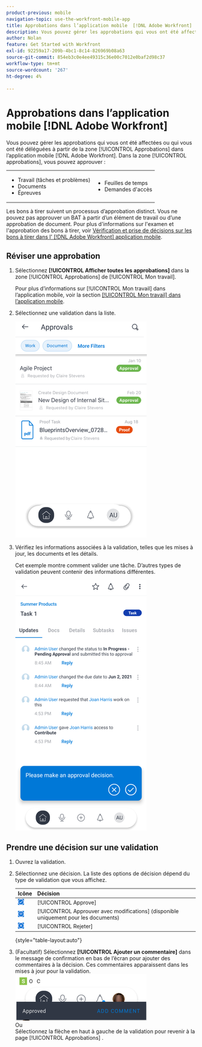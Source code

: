 ```yaml
---
product-previous: mobile
navigation-topic: use-the-workfront-mobile-app
title: Approbations dans l’application mobile  [!DNL Adobe Workfront]
description: Vous pouvez gérer les approbations qui vous ont été affectées ou qui vous ont été déléguées à partir de la zone [!UICONTROL Approbations] dans l’application mobile  [!DNL Adobe Workfront] .
author: Nolan
feature: Get Started with Workfront
exl-id: 92259a17-209b-4bc1-8c14-826969b08a63
source-git-commit: 854eb3c0e4ee49315c36e00c7012e0baf2d98c37
workflow-type: tm+mt
source-wordcount: '267'
ht-degree: 4%

---
```


# Approbations dans l’application mobile [!DNL Adobe Workfront]

Vous pouvez gérer les approbations qui vous ont été affectées ou qui vous ont été déléguées à partir de la zone [!UICONTROL Approbations] dans l’application mobile [!DNL Adobe Workfront]. Dans la zone [!UICONTROL approbations], vous pouvez approuver :

<table style="table-layout:auto"> 
 <col> 
 <col> 
 <tbody> 
  <tr> 
   <td> 
    <ul> 
     <li>Travail (tâches et problèmes)</li> 
     <li>Documents</li> 
     <li>Épreuves </li> 
    </ul> </td> 
   <td> 
    <ul> 
     <li>Feuilles de temps</li> 
     <li>Demandes d'accès</li> 
    </ul> </td> 
  </tr> 
 </tbody> 
</table>

Les bons à tirer suivent un processus d’approbation distinct. Vous ne pouvez pas approuver un BAT à partir d’un élément de travail ou d’une approbation de document. Pour plus d&#39;informations sur l&#39;examen et l&#39;approbation des bons à tirer, voir [Vérification et prise de décisions sur les bons à tirer dans l&#39; [!DNL Adobe Workfront] application mobile](../../../workfront-basics/mobile-apps/using-the-workfront-mobile-app/work-with-proofs-in-mobile-app.md).

## Réviser une approbation

1. Sélectionnez **[!UICONTROL Afficher toutes les approbations]** dans la zone [!UICONTROL Approbations] de [!UICONTROL Mon travail].

   Pour plus d’informations sur [!UICONTROL Mon travail] dans l’application mobile, voir la section [[!UICONTROL Mon travail] dans l’application mobile](../../../workfront-basics/mobile-apps/using-the-workfront-mobile-app/my-work-section-mobile.md).

1. Sélectionnez une validation dans la liste.

   ![Liste des approbations dans l’application mobile](assets/mobile-approvals-adobe-350x574.png)

1. Vérifiez les informations associées à la validation, telles que les mises à jour, les documents et les détails.

   Cet exemple montre comment valider une tâche. D’autres types de validation peuvent contenir des informations différentes.

   ![Approbation d’exemple de tâche](assets/mobile-taskapproval-350x664.png)

## Prendre une décision sur une validation

1. Ouvrez la validation.
1. Sélectionnez une décision. La liste des options de décision dépend du type de validation que vous affichez.

   | Icône | Décision |
   |---|---|
   | ![Approuver le BAT à partir de la tâche](assets/mobile-approveprooffromtask.png) | [!UICONTROL Approve] |
   | ![Approuver le BAT avec les modifications de la tâche](assets/mobile-approveproofwithcommentsfromtask.png) | [!UICONTROL Approuver avec modifications] (disponible uniquement pour les documents) |
   | ![Rejeter le BAT de la tâche](assets/mobile-rejectprooffromtask.png) | [!UICONTROL Rejeter] |

   {style="table-layout:auto"}

1. (Facultatif) Sélectionnez **[!UICONTROL Ajouter un commentaire]** dans le message de confirmation en bas de l’écran pour ajouter des commentaires à la décision. Ces commentaires apparaissent dans les mises à jour pour la validation.\
   ![Ajouter un commentaire](assets/mobile-addcommenttoapproval-350x123.png)\
   Ou\
   Sélectionnez la flèche en haut à gauche de la validation pour revenir à la page [!UICONTROL Approbations] .
